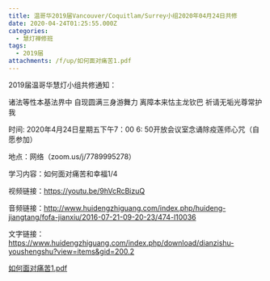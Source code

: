 ```yaml
---
title: 温哥华2019届Vancouver/Coquitlam/Surrey小组2020年04月24日共修
date: 2020-04-24T01:25:55.000Z
categories:
  - 慧灯禅修班
tags:
  - 2019届
attachments: /f/up/如何面对痛苦1.pdf
---
```

2019届温哥华慧灯小组共修通知：

诸法等性本基法界中
自现圆满三身游舞力
离障本来怙主龙钦巴
祈请无垢光尊常护我

时间:   2020年4月24日星期五下午7：00
6: 50开放会议室念诵除疫莲师心咒（自愿参加）

地点：网络（zoom.us/j/7789995278）

学习内容：如何面对痛苦和幸福1/4

视频链接：https://youtu.be/9hVcRcBizuQ

音频链接：http://www.huidengzhiguang.com/index.php/huideng-jiangtang/fofa-jianxiu/2016-07-21-09-20-23/474-l10036

文字链接：https://www.huidengzhiguang.com/index.php/download/dianzishu-youshengshu?view=items&gid=200.2

[如何面对痛苦1.pdf](https://s3.ap-northeast-1.wasabisys.com/hdcx/hdv/f/up/如何面对痛苦1.pdf)